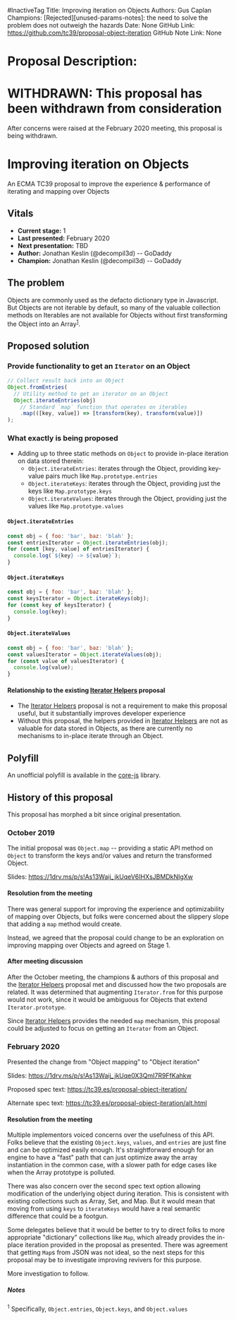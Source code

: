 #InactiveTag
Title: Improving iteration on Objects
Authors: Gus Caplan
Champions: [Rejected][unused-params-notes]: the need to solve the problem does not outweigh the hazards
Date: None
GitHub Link: https://github.com/tc39/proposal-object-iteration
GitHub Note Link: None

# Proposal Description:
# WITHDRAWN: This proposal has been withdrawn from consideration

After concerns were raised at the February 2020 meeting, this proposal is being withdrawn.

# Improving iteration on Objects

An ECMA TC39 proposal to improve the experience & performance of iterating and mapping over Objects

## Vitals

- **Current stage:** 1
- **Last presented:** February 2020
- **Next presentation:** TBD
- **Author:** Jonathan Keslin (@decompil3d) -- GoDaddy
- **Champion:** Jonathan Keslin (@decompil3d) -- GoDaddy

## The problem

Objects are commonly used as the defacto dictionary type in Javascript. But Objects are not iterable by default, so
many of the valuable collection methods on Iterables are not available for Objects without first transforming the
Object into an Array<sup>[1](#footnote-1)</sup>.

## Proposed solution

### Provide functionality to get an `Iterator` on an Object

```js
// Collect result back into an Object
Object.fromEntries(
  // Utility method to get an iterator on an Object
  Object.iterateEntries(obj)
    // Standard `map` function that operates on iterables
    .map(([key, value]) => [transform(key), transform(value)])
);
```

### What exactly is being proposed

- Adding up to three static methods on `Object` to provide in-place iteration on data stored therein:
  - `Object.iterateEntries`: iterates through the Object, providing key-value pairs much like `Map.prototype.entries`
  - `Object.iterateKeys`: iterates through the Object, providing just the keys like `Map.prototype.keys`
  - `Object.iterateValues`: iterates through the Object, providing just the values like `Map.prototype.values`
  
#### `Object.iterateEntries`

```js
const obj = { foo: 'bar', baz: 'blah' };
const entriesIterator = Object.iterateEntries(obj);
for (const [key, value] of entriesIterator) {
  console.log(`${key} -> ${value}`);
}
```

#### `Object.iterateKeys`

```js
const obj = { foo: 'bar', baz: 'blah' };
const keysIterator = Object.iterateKeys(obj);
for (const key of keysIterator) {
  console.log(key);
}
```

#### `Object.iterateValues`

```js
const obj = { foo: 'bar', baz: 'blah' };
const valuesIterator = Object.iterateValues(obj);
for (const value of valuesIterator) {
  console.log(value);
}
```

#### Relationship to the existing [Iterator Helpers] proposal

- The [Iterator Helpers] proposal is not a requirement to make this proposal useful, but it substantially improves
  developer experience
- Without this proposal, the helpers provided in [Iterator Helpers] are not as valuable for data stored in Objects,
  as there are currently no mechanisms to in-place iterate through an Object.

## Polyfill

An unofficial polyfill is available in the [core-js](https://github.com/zloirock/core-js#object-iteration) library.

## History of this proposal

This proposal has morphed a bit since original presentation.

### October 2019

The initial proposal was `Object.map` -- providing a static API method on `Object` to transform the keys and/or values
and return the transformed Object.

Slides: <https://1drv.ms/p/s!As13Waij_jkUqeV6IHXsJBMDkNIgXw>

#### Resolution from the meeting

There was general support for improving the experience and optimizability of mapping over Objects, but folks were
concerned about the slippery slope that adding a `map` method would create.

Instead, we agreed that the proposal could change to be an exploration on improving mapping over Objects and agreed on
Stage 1.

#### After meeting discussion

After the October meeting, the champions & authors of this proposal and the [Iterator Helpers] proposal met and
discussed how the two proposals are related. It was determined that augmenting `Iterator.from` for this purpose
would not work, since it would be ambiguous for Objects that extend `Iterator.prototype`.

Since [Iterator Helpers] provides the needed `map` mechanism, this proposal could be adjusted to focus on getting
an `Iterator` from an Object.

### February 2020

Presented the change from "Object mapping" to "Object iteration"

Slides: <https://1drv.ms/p/s!As13Waij_jkUqe0X3QmI7R9FfKahkw>

Proposed spec text: <https://tc39.es/proposal-object-iteration/>

Alternate spec text: <https://tc39.es/proposal-object-iteration/alt.html>

#### Resolution from the meeting

Multiple implementors voiced concerns over the usefulness of this API. Folks believe that the existing `Object.keys`,
`values`, and `entries` are just fine and can be optimized easily enough. It's straightforward enough for an engine
to have a "fast" path that can just optimize away the array instantiation in the common case, with a slower path for
edge cases like when the Array prototype is polluted.

There was also concern over the second spec text option allowing modification of the underlying object during iteration.
This is consistent with existing collections such as Array, Set, and Map. But it would mean that moving from using `keys`
to `iterateKeys` would have a real semantic difference that could be a footgun.

Some delegates believe that it would be better to try to direct folks to more appropriate "dictionary" collections like
`Map`, which already provides the in-place iteration provided in the proposal as presented. There was agreement that
getting `Map`s from JSON was not ideal, so the next steps for this proposal may be to investigate improving revivers for
this purpose.

More investigation to follow.

##### Notes

<a id='footnote-1'><sup>1</sup></a> Specifically, `Object.entries`, `Object.keys`, and `Object.values`

[Iterator Helpers]: https://github.com/tc39/proposal-iterator-helpers

